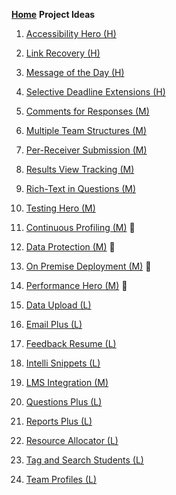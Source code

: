[**Home**](./Home)
**Project Ideas**
1. [Accessibility Hero (H)](./Accessibility-Hero)
1. [Link Recovery (H)](./Link-Recovery)
1. [Message of the Day (H)](./Message-of-the-Day)
1. [Selective Deadline Extensions (H)](./Selective-Deadline-Extensions)

1. [Comments for Responses (M)](./Comments-for-Responses)
1. [Multiple Team Structures (M)](./Multiple-Team-Structures)
1. [Per-Receiver Submission (M)](./Per-Receiver-Submission)
1. [Results View Tracking (M)](./Results-View-Tracking)
1. [Rich-Text in Questions (M)](./Rich-Text-in-Questions)
1. [Testing Hero (M)](./Testing-Hero)

1. [Continuous Profiling (M)](./Continuous-Profiling) :microscope:
1. [Data Protection (M)](./Data-Protection) :microscope:
1. [On Premise Deployment (M)](./On-Premise-Deployment) :microscope:
1. [Performance Hero (M)](./Performance-Hero) :microscope:

1. [Data Upload (L)](./Data-Upload)
1. [Email Plus (L)](./Email-Plus)
1. [Feedback Resume (L)](./Feedback-Resume)
1. [Intelli Snippets (L)](./Intelli-Snippets)
1. [LMS Integration (M)](./LMS-Integration)
1. [Questions Plus (L)](./Questions-Plus)
1. [Reports Plus (L)](./Reports-Plus)
1. [Resource Allocator (L)](./Resource-Allocator)
1. [Tag and Search Students (L)](./Tag-and-Search-Students)
1. [Team Profiles (L)](./Team-Profiles)

